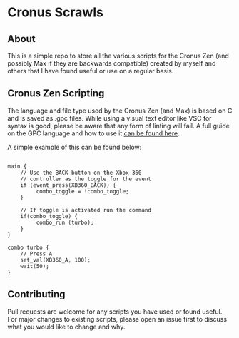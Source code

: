 # Cronus Scrawls

## About

This is a simple repo to store all the various scripts for the Cronus Zen (and possibly Max if they are backwards compatible) created by myself and others that I have found useful or use on a regular basis.

## Cronus Zen Scripting

The language and file type used by the Cronus Zen (and Max) is based on C and is saved as .gpc files. While using a visual text editor like VSC for syntax is good, please be aware that any form of linting will fail. A full guide on the GPC language and how to use it [can be found here](https://cronusmax.com/manual/gpc_guide.htm).

A simple example of this can be found below:

```

main {
    // Use the BACK button on the Xbox 360 
    // controller as the toggle for the event
    if (event_press(XB360_BACK)) {
         combo_toggle = !combo_toggle;
    }
    
    // If toggle is activated run the command
    if(combo_toggle) {
         combo_run (turbo);
    }
}
 
combo turbo {
    // Press A
    set_val(XB360_A, 100);
    wait(50);
}

```

## Contributing

Pull requests are welcome for any scripts you have used or found useful. For major changes to existing scripts, please open an issue first to discuss what you would like to change and why.
